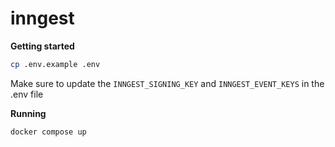 # inngest

**Getting started**

```bash
cp .env.example .env
```

Make sure to update the `INNGEST_SIGNING_KEY` and `INNGEST_EVENT_KEYS` in the .env file

**Running**

```bash
docker compose up
```
